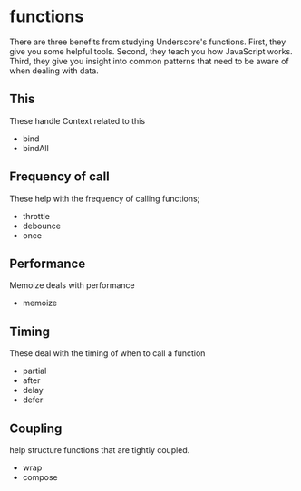 # functions
There are three benefits from studying Underscore's functions. First, they give you some helpful tools. Second, they teach you how JavaScript works. Third, they give you insight into common patterns that need to be aware of when dealing with data. 

## This
These handle Context related to this
- bind
- bindAll

## Frequency of call
These help with the frequency of calling functions;
- throttle
- debounce
- once

## Performance
Memoize deals with performance
- memoize

## Timing
These deal with the timing of when to call a function
- partial
- after
- delay
- defer

## Coupling
help structure functions that are tightly coupled.
- wrap
- compose